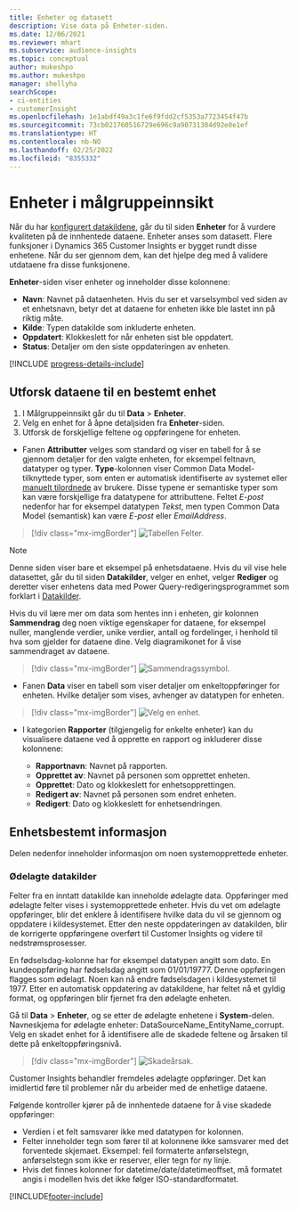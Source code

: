 ```yaml
---
title: Enheter og datasett
description: Vise data på Enheter-siden.
ms.date: 12/06/2021
ms.reviewer: mhart
ms.subservice: audience-insights
ms.topic: conceptual
author: mukeshpo
ms.author: mukeshpo
manager: shellyha
searchScope:
- ci-entities
- customerInsight
ms.openlocfilehash: 1e1abdf49a3c1fe6f9fdd2cf5353a7723454f47b
ms.sourcegitcommit: 73cb021760516729e696c9a90731304d92e0e1ef
ms.translationtype: HT
ms.contentlocale: nb-NO
ms.lasthandoff: 02/25/2022
ms.locfileid: "8355332"
---
```

# <a name="entities-in-audience-insights"></a>Enheter i målgruppeinnsikt

Når du har [konfigurert datakildene](data-sources.md), går du til siden **Enheter** for å vurdere kvaliteten på de innhentede dataene. Enheter anses som datasett. Flere funksjoner i Dynamics 365 Customer Insights er bygget rundt disse enhetene. Når du ser gjennom dem, kan det hjelpe deg med å validere utdataene fra disse funksjonene.

**Enheter**-siden viser enheter og inneholder disse kolonnene:

- **Navn**: Navnet på dataenheten. Hvis du ser et varselsymbol ved siden av et enhetsnavn, betyr det at dataene for enheten ikke ble lastet inn på riktig måte.
- **Kilde**: Typen datakilde som inkluderte enheten.
- **Oppdatert**: Klokkeslett for når enheten sist ble oppdatert.
- **Status**: Detaljer om den siste oppdateringen av enheten.

[!INCLUDE [progress-details-include](../includes/progress-details-pane.md)]

## <a name="explore-a-specific-entitys-data"></a>Utforsk dataene til en bestemt enhet

1. I Målgruppeinnsikt går du til **Data** > **Enheter**.
1. Velg en enhet for å åpne detaljsiden fra **Enheter**-siden.  
1. Utforsk de forskjellige feltene og oppføringene for enheten.

- Fanen **Attributter** velges som standard og viser en tabell for å se gjennom detaljer for den valgte enheten, for eksempel feltnavn, datatyper og typer. **Type**-kolonnen viser Common Data Model-tilknyttede typer, som enten er automatisk identifiserte av systemet eller [manuelt tilordnede](map-entities.md) av brukere. Disse typene er semantiske typer som kan være forskjellige fra datatypene for attributtene. Feltet *E-post* nedenfor har for eksempel datatypen *Tekst*, men typen Common Data Model (semantisk) kan være *E-post* eller *EmailAddress*.

> [!div class="mx-imgBorder"]
> ![Tabellen Felter.](media/data-manager-entities-fields.PNG "Tabellen Felt")

> [!NOTE]
> Denne siden viser bare et eksempel på enhetsdataene. Hvis du vil vise hele datasettet, går du til siden **Datakilder**, velger en enhet, velger **Rediger** og deretter viser enhetens data med Power Query-redigeringsprogrammet som forklart i [Datakilder](data-sources.md).

Hvis du vil lære mer om data som hentes inn i enheten, gir kolonnen **Sammendrag** deg noen viktige egenskaper for dataene, for eksempel nuller, manglende verdier, unike verdier, antall og fordelinger, i henhold til hva som gjelder for dataene dine. Velg diagramikonet for å vise sammendraget av dataene.

> [!div class="mx-imgBorder"]
> ![Sammendragssymbol.](media/data-manager-entities-summary.png "Tabell for datasammendrag")

- Fanen **Data** viser en tabell som viser detaljer om enkeltoppføringer for enheten. Hvilke detaljer som vises, avhenger av datatypen for enheten.

> [!div class="mx-imgBorder"]
> ![Velg en enhet.](media/data-manager-entities-data.png "Velg en enhet")

- I kategorien **Rapporter** (tilgjengelig for enkelte enheter) kan du visualisere dataene ved å opprette en rapport og inkluderer disse kolonnene:

  - **Rapportnavn**: Navnet på rapporten.
  - **Opprettet av**: Navnet på personen som opprettet enheten.
  - **Opprettet**: Dato og klokkeslett for enhetsopprettingen.
  - **Redigert av**: Navnet på personen som endret enheten.
  - **Redigert**: Dato og klokkeslett for enhetsendringen. 

## <a name="entity-specific-information"></a>Enhetsbestemt informasjon

Delen nedenfor inneholder informasjon om noen systemopprettede enheter.

### <a name="corrupted-data-sources"></a>Ødelagte datakilder

Felter fra en inntatt datakilde kan inneholde ødelagte data. Oppføringer med ødelagte felter vises i systemopprettede enheter. Hvis du vet om ødelagte oppføringer, blir det enklere å identifisere hvilke data du vil se gjennom og oppdatere i kildesystemet. Etter den neste oppdateringen av datakilden, blir de korrigerte oppføringene overført til Customer Insights og videre til nedstrømsprosesser. 

En fødselsdag-kolonne har for eksempel datatypen angitt som dato. En kundeoppføring har fødselsdag angitt som 01/01/19777. Denne oppføringen flagges som ødelagt. Noen kan nå endre fødselsdagen i kildesystemet til 1977. Etter en automatisk oppdatering av datakildene, har feltet nå et gyldig format, og oppføringen blir fjernet fra den ødelagte enheten. 

Gå til **Data** > **Enheter**, og se etter de ødelagte enhetene i **System**-delen. Navneskjema for ødelagte enheter: DataSourceName_EntityName_corrupt. Velg en skadet enhet for å identifisere alle de skadede feltene og årsaken til dette på enkeltoppføringsnivå.
> [!div class="mx-imgBorder"]
> ![Skadeårsak.](media/corruption-reason.png "Skadeårsak")

Customer Insights behandler fremdeles ødelagte oppføringer. Det kan imidlertid føre til problemer når du arbeider med de enhetlige dataene.

Følgende kontroller kjører på de innhentede dataene for å vise skadede oppføringer: 

- Verdien i et felt samsvarer ikke med datatypen for kolonnen.
- Felter inneholder tegn som fører til at kolonnene ikke samsvarer med det forventede skjemaet. Eksempel: feil formaterte anførselstegn, anførselstegn som ikke er reserver, eller tegn for ny linje.
- Hvis det finnes kolonner for datetime/date/datetimeoffset, må formatet angis i modellen hvis det ikke følger ISO-standardformatet.


[!INCLUDE[footer-include](../includes/footer-banner.md)]
